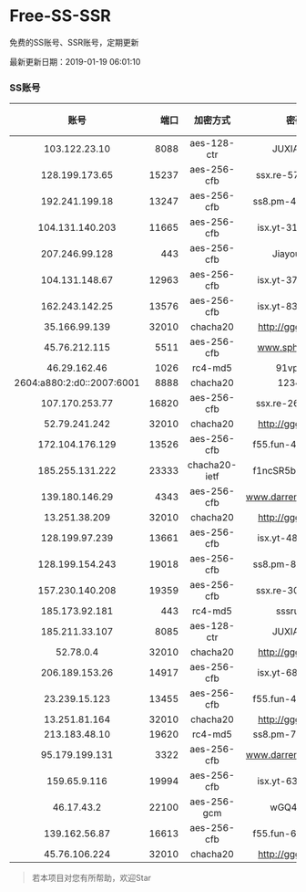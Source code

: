 # Free-SS-SSR

免费的SS账号、SSR账号，定期更新

最新更新日期：2019-01-19 06:01:10 

### SS账号
|账号|端口|加密方式|密码|更新时间|国家|
|:-----:|-----:|:----:|:----:|:----:|:----:|
|103.122.23.10|8088|aes-128-ctr|JUXIANGE|05:57:08|US|
|128.199.173.65|15237|aes-256-cfb|ssx.re-57317230|05:57:06|SG|
|192.241.199.18|13247|aes-256-cfb|ss8.pm-46870031|05:57:05|US|
|104.131.140.203|11665|aes-256-cfb|isx.yt-31132230|05:57:04|US|
|207.246.99.128|443|aes-256-cfb|Jiayou123|05:57:11|US|
|104.131.148.67|12963|aes-256-cfb|isx.yt-37879942|05:57:05|US|
|162.243.142.25|13576|aes-256-cfb|isx.yt-83051368|05:57:05|US|
|35.166.99.139|32010|chacha20|http://gggg.rocks|05:57:12|US|
|45.76.212.115|5511|aes-256-cfb|www.sphard.com|05:57:05|JP|
|46.29.162.46|1026|rc4-md5|91vpn.cf|05:57:12|RU|
|2604:a880:2:d0::2007:6001|8888|chacha20|123456|05:57:11|US|
|107.170.253.77|16820|aes-256-cfb|ssx.re-26838025|05:57:05|US|
|52.79.241.242|32010|chacha20|http://gggg.rocks|05:57:13|KR|
|172.104.176.129|13526|aes-256-cfb|f55.fun-49542459|05:57:06|SG|
|185.255.131.222|23333|chacha20-ietf|f1ncSR5blCaDUr0x|05:57:12|US|
|139.180.146.29|4343|aes-256-cfb|www.darrenliuwei.com|05:57:13|SG|
|13.251.38.209|32010|chacha20|http://gggg.rocks|05:57:06|SG|
|128.199.97.239|13661|aes-256-cfb|isx.yt-48302540|05:57:06|SG|
|128.199.154.243|19018|aes-256-cfb|ss8.pm-89274452|05:57:06|SG|
|157.230.140.208|19359|aes-256-cfb|ssx.re-30161294|05:57:05|US|
|185.173.92.181|443|rc4-md5|sssru.icu|05:57:13|RU|
|185.211.33.107|8085|aes-128-ctr|JUXIANGE|05:57:10|US|
|52.78.0.4|32010|chacha20|http://gggg.rocks|05:57:12|KR|
|206.189.153.26|14917|aes-256-cfb|isx.yt-68303138|05:57:06|SG|
|23.239.15.123|13455|aes-256-cfb|f55.fun-49892164|05:57:04|US|
|13.251.81.164|32010|chacha20|http://gggg.rocks|05:57:13|SG|
|213.183.48.10|19620|rc4-md5|ss8.pm-75880062|05:57:05|RU|
|95.179.199.131|3322|aes-256-cfb|www.darrenliuwei.com|05:57:11|GB|
|159.65.9.116|19994|aes-256-cfb|isx.yt-63625146|05:57:06|SG|
|46.17.43.2|22100|aes-256-gcm|wGQ4vA7D|05:57:10|RU|
|139.162.56.87|16613|aes-256-cfb|f55.fun-60272244|05:57:06|SG|
|45.76.106.224|32010|chacha20|http://gggg.rocks|05:57:12|JP|


> 若本项目对您有所帮助，欢迎Star